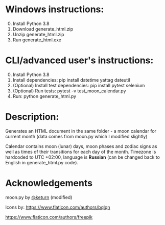 # Windows instructions:

0. Install Python 3.8
1. Download generate_html.zip
2. Unzip generate_html.zip
3. Run generate_html.exe

# CLI/advanced user's instructions:

0. Install Python 3.8
1. Install dependencies: pip install datetime yattag dateutil
2. (Optional) Install test dependencies: pip install pytest selenium
3. (Optional) Run tests: pytest -v test_moon_calendar.py
4. Run: python generate_html.py

# Description:

Generates an HTML document in the same folder - a moon calendar for current month (data comes from moon.py which I modified slightly)

Calendar contains moon (lunar) days, moon phases and zodiac signs as well as times of their transitions for each day of the month. Timezone is hardcoded to UTC +02:00, language is __Russian__ (can be changed back to English in generate_html.py code).

# Acknowledgements

moon.py by [@keturn]( https://keturn.net/ ) (modified)

Icons by:
https://www.flaticon.com/authors/bqlqn

https://www.flaticon.com/authors/freepik
